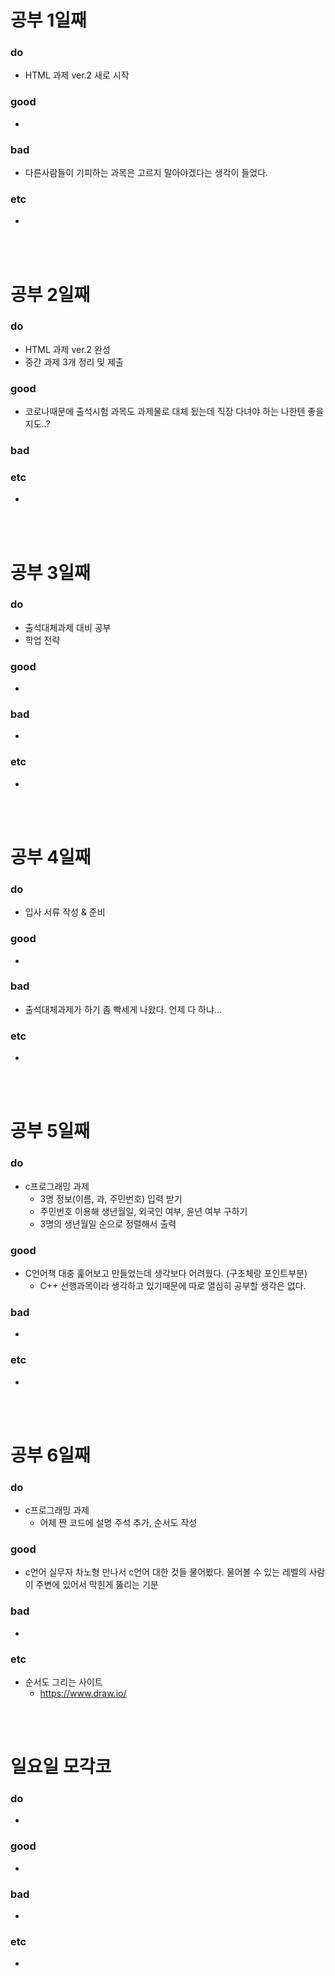 # 공부 1일째 
### do
- HTML 과제 ver.2 새로 시작

### good
- 

### bad
- 다른사람들이 기피하는 과목은 고르지 말아야겠다는 생각이 들었다.

### etc
- 

<br /><br />

# 공부 2일째 
### do
- HTML 과제 ver.2 완성
- 중간 과제 3개 정리 및 제출

### good
- 코로나때문에 출석시험 과목도 과제물로 대체 됬는데 직장 다녀야 하는 나한텐 좋을지도..?

### bad


### etc
-

<br /><br />

# 공부 3일째 
### do
- 출석대체과제 대비 공부
- 학업 전략

### good
-

### bad
- 

### etc
-

<br /><br />

# 공부 4일째 
### do
- 입사 서류 작성 & 준비

### good
- 

### bad
- 출석대체과제가 하기 좀 빡세게 나왔다. 언제 다 하냐...

### etc
- 

<br /><br />

# 공부 5일째 
### do
- c프로그래밍 과제
  - 3명 정보(이름, 과, 주민번호) 입력 받기
  - 주민번호 이용해 생년월일, 외국인 여부, 윤년 여부 구하기
  - 3명의 생년월일 순으로 정렬해서 출력

### good
- C언어책 대충 훑어보고 만들었는데 생각보다 어려웠다. (구조체랑 포인트부분)
  - C++ 선행과목이라 생각하고 있기때문에 따로 열심히 공부할 생각은 없다.

### bad
- 

### etc
- 

<br /><br />

# 공부 6일째 
### do
- c프로그래밍 과제
  - 어제 짠 코드에 설명 주석 추가, 순서도 작성 

### good
- c언어 실무자 차노형 만나서 c언어 대한 것들 물어봤다. 물어볼 수 있는 레벨의 사람이 주변에 있어서 막힌게 뚫리는 기분

### bad
- 

### etc
- 순서도 그리는 사이트
  - https://www.draw.io/

<br /><br />

# 일요일 모각코
### do
-

### good
-

### bad
- 

### etc
-

<br /><br />
